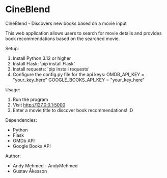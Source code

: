 # CineBlend
CineBlend - Discovers new books based on a movie input

This web application allows users to search for movie details and provides book recommendations based on the searched movie.

Setup:

1. Install Python 3.12 or higher
2. Install Flask: 'pip install Flask'
3. Install requests: 'pip install requests'
4. Configure the config.py file for the api keys:
      OMDB_API_KEY = "your_key_here"
      GOOGLE_BOOKS_API_KEY = "your_key_here"

Usage:

1. Run the program
2. Visit http://127.0.0.1:5000
3. Enter a movie title to discover book recommendations! :D

Dependencies:
* Python
* Flask
* OMDb API
* Google Books API

Author:

* Andy Mehmed - AndyMehmed
* Gustav Åkesson


